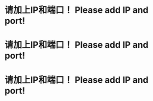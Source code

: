# 请加上IP和端口！ Please add IP and port!
# 请加上IP和端口！ Please add IP and port!
# 请加上IP和端口！ Please add IP and port!
